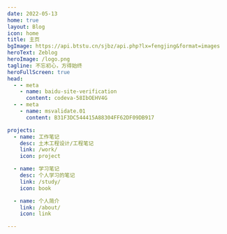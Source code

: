 ```yaml
---
date: 2022-05-13
home: true
layout: Blog
icon: home
title: 主页
bgImage: https://api.btstu.cn/sjbz/api.php?lx=fengjing&format=images
heroText: Zeblog
heroImage: /logo.png
tagline: 不忘初心，方得始终
heroFullScreen: true
head:
  - - meta
    - name: baidu-site-verification
      content: codeva-58IbOEHV4G
  - - meta
    - name: msvalidate.01
      content: B31F3DC544415A88304FF62DF09DB917

projects:
  - name: 工作笔记
    desc: 土木工程设计/工程笔记
    link: /work/
    icon: project

  - name: 学习笔记
    desc: 个人学习的笔记
    link: /study/
    icon: book

  - name: 个人简介
    link: /about/
    icon: link

---
```

